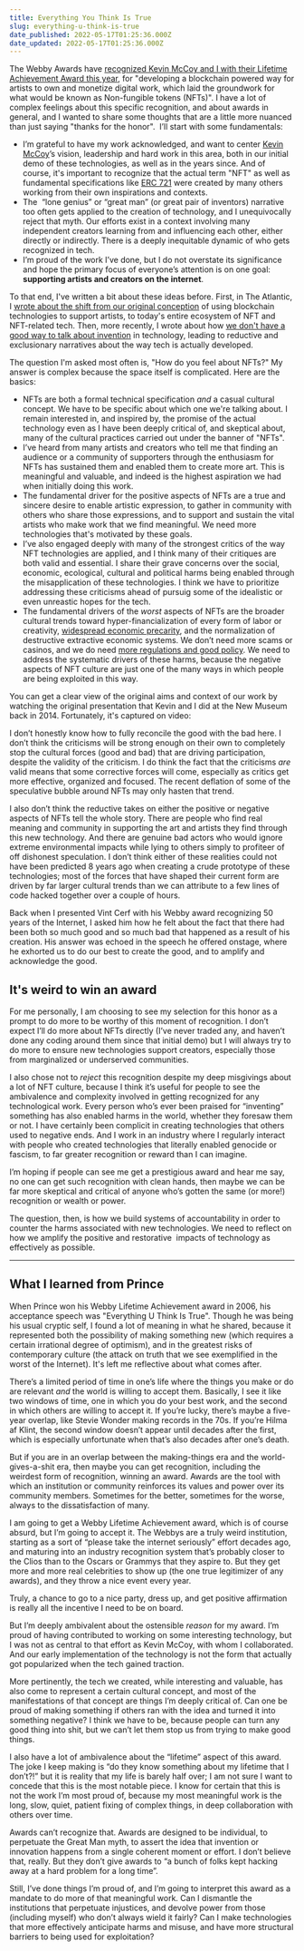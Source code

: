 ```yaml
---
title: Everything You Think Is True
slug: everything-u-think-is-true
date_published: 2022-05-17T01:25:36.000Z
date_updated: 2022-05-17T01:25:36.000Z
---
```


The Webby Awards have [recognized Kevin McCoy and I with their Lifetime Achievement Award this year](https://winners.webbyawards.com/2022/specialachievement/301/anil-dash--kevin-mccoy), for "developing a blockchain powered way for artists to own and monetize digital work, which laid the groundwork for what would be known as Non-fungible tokens (NFTs)". I have a lot of complex feelings about this specific recognition, and about awards in general, and I wanted to share some thoughts that are a little more nuanced than just saying "thanks for the honor".  I’ll start with some fundamentals:

- I’m grateful to have my work acknowledged, and want to center [Kevin McCoy](https://www.mccoyspace.com)’s vision, leadership and hard work in this area, both in our initial demo of these technologies, as well as in the years since. And of course, it's important to recognize that the actual term "NFT" as well as fundamental specifications like [ERC 721](https://eips.ethereum.org/EIPS/eip-721) were created by many others working from their own inspirations and contexts.
- The  “lone genius” or “great man” (or great pair of inventors) narrative too often gets applied to the creation of technology, and I unequivocally reject that myth. Our efforts exist in a context involving many independent creators learning from and influencing each other, either directly or indirectly. There is a deeply inequitable dynamic of who gets recognized in tech.
- I’m proud of the work I’ve done, but I do not overstate its significance and hope the primary focus of everyone’s attention is on one goal: **supporting artists and creators on the internet**.

To that end, I've written a bit about these ideas before. First, in The Atlantic, I [wrote about the shift from our original conception](https://www.theatlantic.com/ideas/archive/2021/04/nfts-werent-supposed-end-like/618488/) of using blockchain technologies to support artists, to today's entire ecosystem of NFT and NFT-related tech. Then, more recently, I wrote about how [we don't have a good way to talk about invention](__GHOST_URL__/2021/11/14/i-didnt-invent-nfts-but-we-dont-really-have-any-other-way-to-talk-about-tech/) in technology, leading to reductive and exclusionary narratives about the way tech is actually developed.

The question I'm asked most often is, "How do you feel about NFTs?" My answer is complex because the space itself is complicated. Here are the basics:

- NFTs are both a formal technical specification *and* a casual cultural concept. We have to be specific about which one we're talking about. I remain interested in, and inspired by, the promise of the actual technology even as I have been deeply critical of, and skeptical about, many of the cultural practices carried out under the banner of "NFTs".
- I’ve heard from many artists and creators who tell me that finding an audience or a community of supporters through the enthusiasm for NFTs has sustained them and enabled them to create more art. This is meaningful and valuable, and indeed is the highest aspiration we had when initially doing this work.
- The fundamental driver for the positive aspects of NFTs are a true and sincere desire to enable artistic expression, to gather in community with others who share those expressions, and to support and sustain the vital artists who make work that we find meaningful. We need more technologies that's motivated by these goals.
- I’ve also engaged deeply with many of the strongest critics of the way NFT technologies are applied, and I think many of their critiques are both valid and essential. I share their grave concerns over the social, economic, ecological, cultural and political harms being enabled through the misapplication of these technologies. I think we have to prioritize addressing these criticisms ahead of pursuig some of the idealistic or even unreastic hopes for the tech.
- The fundamental drivers of the *worst* aspects of NFTs are the broader cultural trends toward hyper-financialization of every form of labor or creativity, [widespread economic precarity](https://www.nytimes.com/2022/01/31/opinion/crypto-nfts-inequality.html), and the normalization of destructive extractive economic systems. We don’t need more scams or casinos, and we do need [more regulations and good policy](https://www.nytimes.com/2022/02/07/opinion/crypto-nfts-folk-economics.html). We need to address the systematic drivers of these harms, because the negative aspects of NFT culture are just one of the many ways in which people are being exploited in this way.

You can get a clear view of the original aims and context of our work by watching the original presentation that Kevin and I did at the New Museum back in 2014. Fortunately, it's captured on video:

I don’t honestly know how to fully reconcile the good with the bad here. I don’t think the criticisms will be strong enough on their own to completely stop the cultural forces (good and bad) that are driving participation, despite the validity of the criticism. I do think the fact that the criticisms *are* valid means that some corrective forces will come, especially as critics get more effective, organized and focused. The recent deflation of some of the speculative bubble around NFTs may only hasten that trend.

I also don’t think the reductive takes on either the positive or negative aspects of NFTs tell the whole story. There are people who find real meaning and community in supporting the art and artists they find through this new technology. And there are genuine bad actors who would ignore extreme environmental impacts while lying to others simply to profiteer of off dishonest speculation. I don’t think either of these realities could not have been predicted 8 years ago when creating a crude prototype of these technologies; most of the forces that have shaped their current form are driven by far larger cultural trends than we can attribute to a few lines of code hacked together over a couple of hours.

Back when I presented Vint Cerf with his Webby award recognizing 50 years of the Internet, I asked him how he felt about the fact that there had been both so much good and so much bad that happened as a result of his creation. His answer was echoed in the speech he offered onstage, where he exhorted us to do our best to create the good, and to amplify and acknowledge the good.

## It's weird to win an award

For me personally, I am choosing to see my selection for this honor as a prompt to do more to be worthy of this moment of recognition. I don’t expect I’ll do more about NFTs directly (I’ve never traded any, and haven’t done any coding around them since that initial demo) but I will always try to do more to ensure new technologies support creators, especially those from marginalized or underserved communities.

I also chose not to *reject* this recognition despite my deep misgivings about a lot of NFT culture, because I think it’s useful for people to see the ambivalence and complexity involved in getting recognized for any technological work. Every person who’s ever been praised for “inventing” something has also enabled harms in the world, whether they foresaw them or not. I have certainly been complicit in creating technologies that others used to negative ends. And I work in an industry where I regularly interact with people who created technologies that literally enabled genocide or fascism, to far greater recognition or reward than I can imagine.

I’m hoping if people can see me get a prestigious award and hear me say, no one can get such recognition with clean hands, then maybe we can be far more skeptical and critical of anyone who’s gotten the same (or more!) recognition or wealth or power.

The question, then, is how we build systems of accountability in order to counter the harms associated with new technologies. We need to reflect on how we amplify the positive and restorative  impacts of technology as effectively as possible.

---

## What I learned from Prince

When Prince won his Webby Lifetime Achievement award in 2006, his acceptance speech was "Everything U Think Is True". Though he was being his usual cryptic self, I found a lot of meaning in what he shared, because it represented both the possibility of making something new (which requires a certain irrational degree of optimism), and in the greatest risks of contemporary culture (the attack on truth that we see exemplified in the worst of the Internet). It's left me reflective about what comes after.

There’s a limited period of time in one’s life where the things you make or do are relevant *and* the world is willing to accept them. Basically, I see it like two windows of time, one in which you do your best work, and the second in which others are willing to accept it. If you’re lucky, there’s maybe a five-year overlap, like Stevie Wonder making records in the 70s. If you’re Hilma af Klint, the second window doesn’t appear until decades after the first, which is especially unfortunate when that’s also decades after one’s death.

But if you are in an overlap between the making-things era and the world-gives-a-shit era, then maybe you can get recognition, including the weirdest form of recognition, winning an award. Awards are the tool with which an institution or community reinforces its values and power over its community members. Sometimes for the better, sometimes for the worse, always to the dissatisfaction of many.

I am going to get a Webby Lifetime Achievement award, which is of course absurd, but I’m going to accept it. The Webbys are a truly weird institution, starting as a sort of “please take the internet seriously” effort decades ago, and maturing into an industry recognition system that’s probably closer to the Clios than to the Oscars or Grammys that they aspire to. But they get more and more real celebrities to show up (the one true legitimizer of any awards), and they throw a nice event every year.

Truly, a chance to go to a nice party, dress up, and get positive affirmation is really all the incentive I need to be on board.

But I’m deeply ambivalent about the ostensible *reason* for my award. I’m proud of having contributed to working on some interesting technology, but I was not as central to that effort as Kevin McCoy, with whom I collaborated. And our early implementation of the technology is not the form that actually got popularized when the tech gained traction.

More pertinently, the tech we created, while interesting and valuable, has also come to represent a certain cultural concept, and most of the manifestations of that concept are things I’m deeply critical of. Can one be proud of making something if others ran with the idea and turned it into something negative? I think we have to be, because people can turn any good thing into shit, but we can’t let them stop us from trying to make good things.

I also have a lot of ambivalence about the “lifetime” aspect of this award. The joke I keep making is “do they know something about my lifetime that I don’t?!” but it is reality that my life is barely half over; I am not sure I want to concede that this is the most notable piece. I know for certain that this is not the work I’m most proud of, because my most meaningful work is the long, slow, quiet, patient fixing of complex things, in deep collaboration with others over time.

Awards can’t recognize that. Awards are designed to be individual, to perpetuate the Great Man myth, to assert the idea that invention or innovation happens from a single coherent moment or effort. I don’t believe that, really. But they don’t give awards to “a bunch of folks kept hacking away at a hard problem for a long time”.

Still, I’ve done things I’m proud of, and I’m going to interpret this award as a mandate to do more of that meaningful work. Can I dismantle the institutions that perpetuate injustices, and devolve power from those (including myself) who don’t always wield it fairly? Can I make technologies that more effectively anticipate harms and misuse, and have more structural barriers to being used for exploitation?
